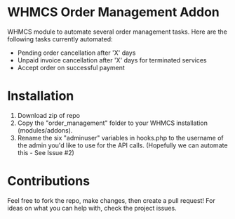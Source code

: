 # WHMCS Order Management Addon
WHMCS module to automate several order management tasks. Here are the following tasks currently automated:
- Pending order cancellation after 'X' days
- Unpaid invoice cancellation after 'X' days for terminated services
- Accept order on successful payment

# Installation
1. Download zip of repo
2. Copy the "order_management" folder to your WHMCS installation (modules/addons).
3. Rename the six "adminuser" variables in hooks.php to the username of the admin you'd like to use for the API calls. (Hopefully we can automate this - See Issue #2)

# Contributions
Feel free to fork the repo, make changes, then create a pull request! For ideas on what you can help with, check the project issues.
